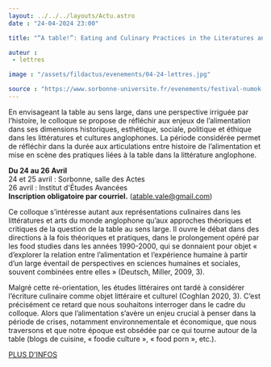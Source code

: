 ```yaml
---
layout: ../../../layouts/Actu.astro
date : "24-04-2024 23:00"

title: "“A table!”: Eating and Culinary Practices in the Literatures and Arts of the English-speaking World."

auteur :
 - lettres

image : "/assets/fildactus/evenements/04-24-lettres.jpg"

source : "https://www.sorbonne-universite.fr/evenements/festival-numok-lia-dans-la-societe"
---
```


En envisageant la table au sens large, dans une perspective irriguée par l’histoire, le colloque se propose de réfléchir aux enjeux de l’alimentation dans ses dimensions historiques, esthétique, sociale, politique et éthique dans les littératures et cultures anglophones. La période considérée permet de réfléchir dans la durée aux articulations entre histoire de l’alimentation et mise en scène des pratiques liées à la table dans la littérature anglophone.

__Du 24 au 26 Avril__  
24 et 25 avril : Sorbonne, salle des Actes  
26 avril : Institut d'Études Avancées  
__Inscription obligatoire par courriel.__ (atable.vale@gmail.com)

Ce colloque s’intéresse autant aux représentations culinaires dans les littératures et arts du monde anglophone qu’aux approches théoriques et critiques de la question de la table au sens large. Il ouvre le débat dans des directions à la fois théoriques et pratiques, dans le prolongement opéré par les food studies dans les années 1990-2000, qui se donnaient pour objet « d’explorer la relation entre l’alimentation et l’expérience humaine à partir d’un large éventail de perspectives en sciences humaines et sociales, souvent combinées entre elles » (Deutsch, Miller, 2009, 3).

Malgré cette ré-orientation, les études littéraires ont tardé à considérer l’écriture culinaire comme objet littéraire et culturel (Coghlan 2020, 3). C’est précisément ce retard que nous souhaitons interroger dans le cadre du colloque. Alors que l’alimentation s’avère un enjeu crucial à penser dans la période de crises, notamment environnementale et économique, que nous traversons et que notre époque est obsédée par ce qui tourne autour de la table (blogs de cuisine, « foodie culture », « food porn », etc.).

[PLUS D'INFOS](https://lettres.sorbonne-universite.fr/evenements/lectures-plurielles-du-palimpseste-memoriel)